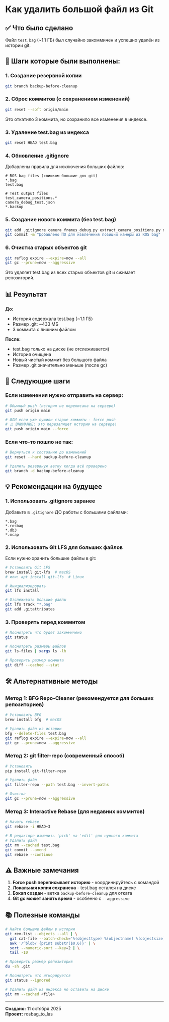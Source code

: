 # Как удалить большой файл из Git

## ✅ Что было сделано

Файл `test.bag` (~1.1 ГБ) был случайно закоммичен и успешно удалён из истории git.

## 🔧 Шаги которые были выполнены:

### 1. Создание резервной копии
```bash
git branch backup-before-cleanup
```

### 2. Сброс коммитов (с сохранением изменений)
```bash
git reset --soft origin/main
```

Это откатило 3 коммита, но сохранило все изменения в индексе.

### 3. Удаление test.bag из индекса
```bash
git reset HEAD test.bag
```

### 4. Обновление .gitignore
Добавлены правила для исключения больших файлов:
```gitignore
# ROS bag files (слишком большие для git)
*.bag
test.bag

# Test output files
test_camera_positions.*
camera_debug_test.json
*.backup
```

### 5. Создание нового коммита (без test.bag)
```bash
git add .gitignore camera_frames_debug.py extract_camera_positions.py doc/
git commit -m "Добавлено ПО для извлечения позиций камеры из ROS bag"
```

### 6. Очистка старых объектов git
```bash
git reflog expire --expire=now --all
git gc --prune=now --aggressive
```

Это удаляет test.bag из всех старых объектов git и сжимает репозиторий.

## 📊 Результат

**До:**
- История содержала test.bag (~1.1 ГБ)
- Размер .git: ~433 МБ
- 3 коммита с лишним файлом

**После:**
- test.bag только на диске (не отслеживается)
- История очищена
- Новый чистый коммит без большого файла
- Размер .git значительно меньше (после gc)

## 🚀 Следующие шаги

### Если изменения нужно отправить на сервер:

```bash
# Обычный push (история не переписана на сервере)
git push origin main

# ИЛИ если уже пушили старые коммиты - force push
# ⚠️ ВНИМАНИЕ: это перезапишет историю на сервере!
git push origin main --force
```

### Если что-то пошло не так:

```bash
# Вернуться к состоянию до изменений
git reset --hard backup-before-cleanup

# Удалить резервную ветку когда всё проверено
git branch -d backup-before-cleanup
```

## 💡 Рекомендации на будущее

### 1. Использовать .gitignore заранее
Добавьте в `.gitignore` ДО работы с большими файлами:
```gitignore
*.bag
*.rosbag
*.db3
*.mcap
```

### 2. Использовать Git LFS для больших файлов
Если нужно хранить большие файлы в git:
```bash
# Установить Git LFS
brew install git-lfs  # macOS
# или: apt install git-lfs  # Linux

# Инициализировать
git lfs install

# Отслеживать большие файлы
git lfs track "*.bag"
git add .gitattributes
```

### 3. Проверять перед коммитом
```bash
# Посмотреть что будет закоммичено
git status

# Посмотреть размеры файлов
git ls-files | xargs ls -lh

# Проверить размер коммита
git diff --cached --stat
```

## 🛠️ Альтернативные методы

### Метод 1: BFG Repo-Cleaner (рекомендуется для больших репозиториев)
```bash
# Установить BFG
brew install bfg  # macOS

# Удалить файл из истории
bfg --delete-files test.bag
git reflog expire --expire=now --all
git gc --prune=now --aggressive
```

### Метод 2: git filter-repo (современный способ)
```bash
# Установить
pip install git-filter-repo

# Удалить файл
git filter-repo --path test.bag --invert-paths

# Очистка
git gc --prune=now --aggressive
```

### Метод 3: Interactive Rebase (для недавних коммитов)
```bash
# Начать rebase
git rebase -i HEAD~3

# В редакторе изменить 'pick' на 'edit' для нужного коммита
# Удалить файл
git rm --cached test.bag
git commit --amend
git rebase --continue
```

## ⚠️ Важные замечания

1. **Force push переписывает историю** - координируйтесь с командой
2. **Локальная копия сохранена** - test.bag остался на диске
3. **Бэкап создан** - ветка `backup-before-cleanup` для отката
4. **Git gc может занять время** - особенно с `--aggressive`

## 📚 Полезные команды

```bash
# Найти большие файлы в истории
git rev-list --objects --all | \
  git cat-file --batch-check='%(objecttype) %(objectname) %(objectsize) %(rest)' | \
  awk '/^blob/ {print substr($0,6)}' | \
  sort --numeric-sort --key=2 | \
  tail -10

# Проверить размер репозитория
du -sh .git

# Посмотреть что игнорируется
git status --ignored

# Удалить файл из индекса но оставить на диске
git rm --cached <file>
```

---

**Создано:** 11 октября 2025  
**Проект:** rosbag_to_las
